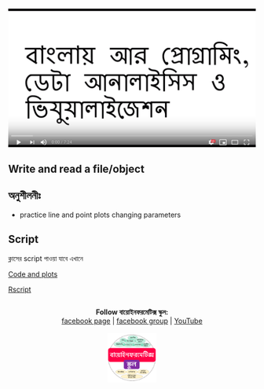 [![Everything Is AWESOME](../files/youtube.png)](https://youtu.be/igV72pP_3Yo "Everything Is AWESOME")

## Write and read a file/object


## অনুশীলনীঃ 

- practice line and point plots changing parameters

## Script

ক্লাসের script পাওয়া যাবে এখানে

[Code and plots](https://github.com/Rashedul/R-Tutorials/blob/master/scripts/Lec-14.md) 

[Rscript](https://github.com/Rashedul/R-Tutorials/blob/master/scripts/Lec-14.R) 


## 

##


<p align="center">
  <b>Follow বায়োইনফরমেটিক্স স্কুল:</b><br>
  <a href="https://www.facebook.com/%E0%A6%AC%E0%A6%BE%E0%A6%AF%E0%A6%BC%E0%A7%8B%E0%A6%87%E0%A6%A8%E0%A6%AB%E0%A6%B0%E0%A6%AE%E0%A7%87%E0%A6%9F%E0%A6%BF%E0%A6%95%E0%A7%8D%E0%A6%B8-%E0%A6%B8%E0%A7%8D%E0%A6%95%E0%A7%81%E0%A6%B2-575599666193690/">facebook page</a> |
  <a href="https://www.facebook.com/groups/390262838074549/">facebook group</a> |
  <a href="https://www.youtube.com/channel/UCm-8CdrvGi2SjLEOUSCztIg?view_as=subscriber">YouTube</a>
  <br><br>
  <img src="../files/logo.png" height="100" width="100">
</p>
